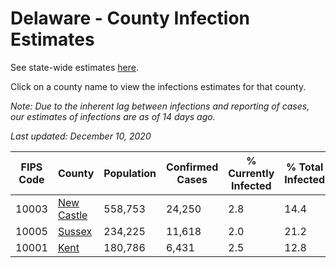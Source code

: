 # Delaware - County Infection Estimates

See state-wide estimates [here](/infections/us-de).

Click on a county name to view the infections estimates for that county.

*Note: Due to the inherent lag between infections and reporting of cases, our estimates of infections are as of 14 days ago.*

*Last updated: December 10, 2020*

|   FIPS Code |                   County |   Population |   Confirmed Cases |   % Currently Infected |   % Total Infected |
|-------------|--------------------------|--------------|-------------------|------------------------|--------------------|
|       10003 | [New Castle](new-castle) |      558,753 |            24,250 |                    2.8 |               14.4 |
|       10005 |         [Sussex](sussex) |      234,225 |            11,618 |                    2.0 |               21.2 |
|       10001 |             [Kent](kent) |      180,786 |             6,431 |                    2.5 |               12.8 |